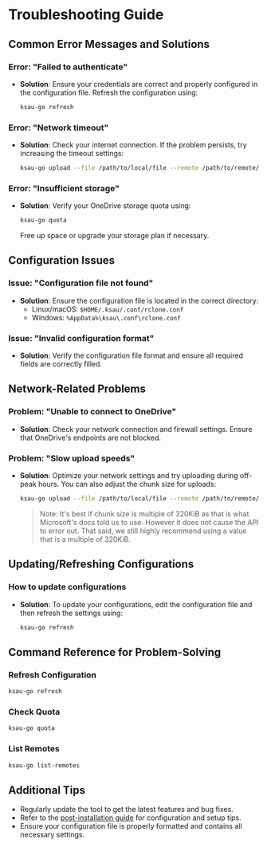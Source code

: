 # Troubleshooting Guide

## Common Error Messages and Solutions

### Error: "Failed to authenticate"
- **Solution**: Ensure your credentials are correct and properly configured in the configuration file. Refresh the configuration using:
  ```bash
  ksau-go refresh
  ```

### Error: "Network timeout"
- **Solution**: Check your internet connection. If the problem persists, try increasing the timeout settings:
  ```bash
  ksau-go upload --file /path/to/local/file --remote /path/to/remote/folder --timeout 60s
  ```

### Error: "Insufficient storage"
- **Solution**: Verify your OneDrive storage quota using:
  ```bash
  ksau-go quota
  ```
  Free up space or upgrade your storage plan if necessary.

## Configuration Issues

### Issue: "Configuration file not found"
- **Solution**: Ensure the configuration file is located in the correct directory:
  - Linux/macOS: `$HOME/.ksau/.conf/rclone.conf`
  - Windows: `%AppData%\ksau\.conf\rclone.conf`

### Issue: "Invalid configuration format"
- **Solution**: Verify the configuration file format and ensure all required fields are correctly filled.

## Network-Related Problems

### Problem: "Unable to connect to OneDrive"
- **Solution**: Check your network connection and firewall settings. Ensure that OneDrive's endpoints are not blocked.

### Problem: "Slow upload speeds"
- **Solution**: Optimize your network settings and try uploading during off-peak hours. You can also adjust the chunk size for uploads:
  ```bash
  ksau-go upload --file /path/to/local/file --remote /path/to/remote/folder --chunk-size 10485760
  ```

  > Note: It's best if chunk size is multiple of 320KiB as that is what Microsoft's docs told us to use. However it does
  > not cause the API to error out. That said, we still highly recommend using a value that is a multiple of 320KiB.

## Updating/Refreshing Configurations

### How to update configurations
- **Solution**: To update your configurations, edit the configuration file and then refresh the settings using:
  ```bash
  ksau-go refresh
  ```

## Command Reference for Problem-Solving

### Refresh Configuration
```bash
ksau-go refresh
```

### Check Quota
```bash
ksau-go quota
```

### List Remotes
```bash
ksau-go list-remotes
```


## Additional Tips
- Regularly update the tool to get the latest features and bug fixes.
- Refer to the [post-installation guide](post-installation.md) for configuration and setup tips.
- Ensure your configuration file is properly formatted and contains all necessary settings.
